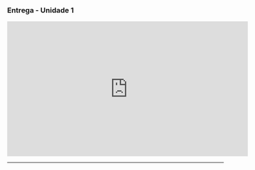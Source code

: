 ### Entrega - Unidade 1

<iframe width="560" height="315" src="https://www.youtube.com/embed/g3938qOtqe4" frameborder="0" allowfullscreen></iframe>

--- 